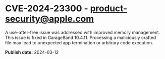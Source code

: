 # CVE-2024-23300 - product-security@apple.com

A use-after-free issue was addressed with improved memory management. This issue is fixed in GarageBand 10.4.11. Processing a maliciously crafted file may lead to unexpected app termination or arbitrary code execution.

**Publish date:** 2024-03-12
